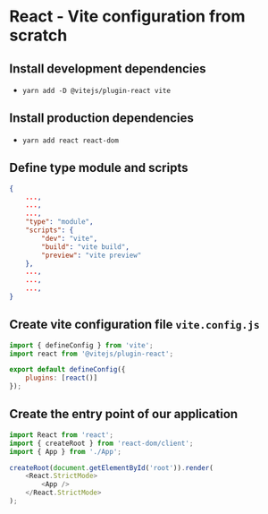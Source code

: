 # React - Vite configuration from scratch

## Install development dependencies
- `yarn add -D @vitejs/plugin-react vite`

## Install production dependencies
- `yarn add react react-dom`

## Define type module and scripts
```json
{
    ...,
    ...,
    ...,
    "type": "module",
    "scripts": {
        "dev": "vite",
        "build": "vite build",
        "preview": "vite preview"
    },
    ...,
    ...,
    ...,
}
```

## Create vite configuration file `vite.config.js`
```javascript
import { defineConfig } from 'vite';
import react from '@vitejs/plugin-react';

export default defineConfig({
    plugins: [react()]
});
```

## Create the entry point of our application
```javascript
import React from 'react';
import { createRoot } from 'react-dom/client';
import { App } from './App';

createRoot(document.getElementById('root')).render(
    <React.StrictMode>
        <App />
    </React.StrictMode>
);
```